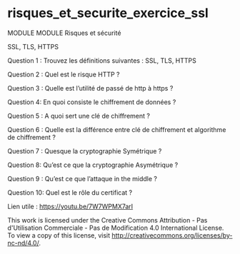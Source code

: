 # risques_et_securite_exercice_ssl
MODULE
MODULE
Risques et sécurité 

SSL, TLS, HTTPS


Question 1 : 
 Trouvez les définitions suivantes :
 SSL, TLS, HTTPS

Question 2 :
Quel est le risque HTTP ?

Question 3 :
Quelle est l’utilité de passé de http à https ?
 
Question 4:
En quoi consiste le chiffrement de données ?

Question 5 :
A quoi sert une clé de chiffrement ?

Question 6 :
Quelle est la différence entre clé de chiffrement et algorithme de chiffrement ?

Question 7 :
Quesque la cryptographie Symétrique ?

Question 8:
Qu’est ce que la cryptographie Asymétrique ?

Question 9 :
Qu’est ce que l’attaque in the middle ?

Question 10:
Quel est le rôle du certificat ?

Lien utile :
https://youtu.be/7W7WPMX7arI

 This work is licensed under the Creative Commons Attribution - Pas d'Utilisation Commerciale - Pas de Modification 4.0 International License. To view a copy of this license, visit
http://creativecommons.org/licenses/by-nc-nd/4.0/.













